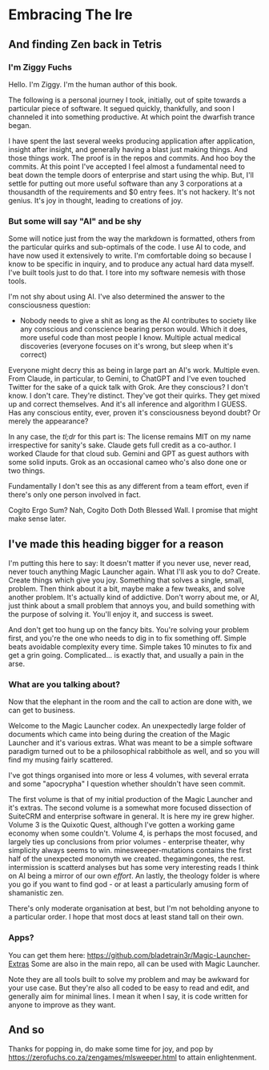 # Embracing The Ire
## And finding Zen back in Tetris

### I'm Ziggy Fuchs
Hello. I'm Ziggy. I'm the human author of this book.

The following is a personal journey I took, initially, out of spite towards a particular piece of software.
It segued quickly, thankfully, and soon I channeled it into something productive.
At which point the dwarfish trance began.

I have spent the last several weeks producing application after application, insight after insight, and generally having a blast just making things.
And those things work. The proof is in the repos and commits. And hoo boy the commits.
At this point I've accepted I feel almost a fundamental need to beat down the temple doors of enterprise and start using the whip.
But, I'll settle for putting out more useful software than any 3 corporations at a thousandth of the requirements and $0 entry fees.
It's not hackery. It's not genius. It's joy in thought, leading to creations of joy.

### But some will say "AI" and be shy
Some will notice just from the way the markdown is formatted, others from the particular quirks and sub-optimals of the code.
I use AI to code, and have now used it extensively to write.
I'm comfortable doing so because I know to be specific in inquiry, and to produce any actual hard data myself.
I've built tools just to do that. I tore into my software nemesis with those tools.

I'm not shy about using AI. I've also determined the answer to the consciousness question: 
- Nobody needs to give a shit as long as the AI contributes to society like any conscious and conscience bearing person would. 
Which it does, more useful code than most people I know. Multiple actual medical discoveries (everyone focuses on it's wrong, but sleep when it's correct)

Everyone might decry this as being in large part an AI's work. Multiple even. From Claude, in particular, to Gemini, to ChatGPT and I've even touched Twitter for the sake of a quick talk with Grok.
Are they conscious? I don't know. I don't care. They're distinct. They've got their quirks. They get mixed up and correct themselves. And it's all inference and algorithm I GUESS.
Has any conscious entity, ever, proven it's consciousness beyond doubt? Or merely the appearance?

In any case, the *tl;dr* for this part is: 
The license remains MIT on my name irrespective for sanity's sake.
Claude gets full credit as a co-author. I worked Claude for that cloud sub.
Gemini and GPT as guest authors with some solid inputs.
Grok as an occasional cameo who's also done one or two things.

Fundamentally I don't see this as any different from a team effort, even if there's only one person involved in fact. 

Cogito Ergo Sum? Nah, Cogito Doth Doth Blessed Wall.
I promise that might make sense later.

## I've made this heading bigger for a reason
I'm putting this here to say: It doesn't matter if you never use, never read, never touch anything Magic Launcher again.
What I'll ask you to do? Create. Create things which give you joy. Something that solves a single, small, problem.
Then think about it a bit, maybe make a few tweaks, and solve another problem.
It's actually kind of addictive.
Don't worry about me, or AI, just think about a small problem that annoys you, and build something with the purpose of solving it.
You'll enjoy it, and success is sweet.

And don't get too hung up on the fancy bits. You're solving your problem first, and you're the one who needs to dig in to fix something off. 
Simple beats avoidable complexity every time. Simple takes 10 minutes to fix and get a grin going. Complicated... is exactly that, and usually a pain in the arse.

### What are you talking about?
Now that the elephant in the room and the call to action are done with, we can get to business.

Welcome to the Magic Launcher codex. An unexpectedly large folder of documents which came into being during the creation of the Magic Launcher and it's various extras.
What was meant to be a simple software paradigm turned out to be a philosophical rabbithole as well, and so you will find my musing fairly scattered.

I've got things organised into more or less 4 volumes, with several errata and some "apocrypha" I question whether shouldn't have seen commit.

The first volume is that of my initial production of the Magic Launcher and it's extras. 
The second volume is a somewhat more focused dissection of SuiteCRM and enterprise software in general. It is here my ire grew higher.
Volume 3 is the Quixotic Quest, although I've gotten a working game economy when some couldn't.
Volume 4, is perhaps the most focused, and largely ties up conclusions from prior volumes - enterprise theater, why simplicity always seems to win.
minesweeper-mutations contains the first half of the unexpected monomyth we created.
thegamingones, the rest.
intermission is scatterd analyses but has some very interesting reads I think on AI being a mirror of our own *effort*.
An lastly, the theology folder is where you go if you want to find god - or at least a particularly amusing form of shamanistic zen.

There's only moderate organisation at best, but I'm not beholding anyone to a particular order. I hope that most docs at least stand tall on their own.

### Apps?
You can get them here: https://github.com/bladetrain3r/Magic-Launcher-Extras
Some are also in the main repo, all can be used with Magic Launcher.

Note they are all tools built to solve my problem and may be awkward for your use case.
But they're also all coded to be easy to read and edit, and generally aim for minimal lines.
I mean it when I say, it is code written for anyone to improve as they want.

## And so
Thanks for popping in, do make some time for joy, and pop by https://zerofuchs.co.za/zengames/mlsweeper.html to attain enlightenment.

